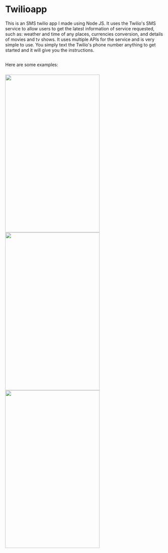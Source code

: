 # Twilioapp

This is an SMS twilio app I made using Node JS. It uses the Twilio's SMS service to  allow users to get the latest information of service requested, such as: weather and time of any places, currencies conversion, and details of movies and tv shows. It uses multiple APIs for the service and is very simple to use. You simply text the Twilio's phone number anything to get started and it will give you the instructions.


##
Here are some examples:

###
<img src="https://user-images.githubusercontent.com/49085384/99935682-1cc2f000-2d16-11eb-8b30-86be1b9ffcb9.jpg" align="left" height="500" width="300">

####
<img src="https://user-images.githubusercontent.com/49085384/99935727-3c5a1880-2d16-11eb-9804-df04005af6e9.jpg" align="left" height="500" width="300">


#####
<img src="https://user-images.githubusercontent.com/49085384/99935755-4aa83480-2d16-11eb-860e-2ee1abd70b48.png" align="left" height="500" width="300">




